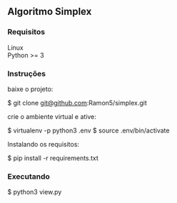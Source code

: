 ## Algoritmo Simplex ##

### Requisitos

Linux \
Python >= 3

### Instruções ###

baixe o projeto:

$ git clone git@github.com:Ramon5/simplex.git

crie o ambiente virtual e ative:

$ virtualenv -p python3 .env
$ source .env/bin/activate

Instalando os requisitos:

$ pip install -r requirements.txt

### Executando ###

$ python3 view.py
